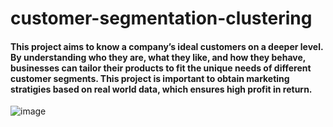 # customer-segmentation-clustering

#### This project aims to know a company’s ideal customers on a deeper level. By understanding who they are, what they like, and how they behave, businesses can tailor their products to fit the unique needs of different customer segments. This project is important to obtain marketing stratigies based on real world data, which ensures high profit in return.

![image]([https://github.com/user-attachments/assets/1d1881fa-0a78-46fc-ade9-2c1a6071c24d](https://www.xsights.co.uk/wp-content/uploads/2024/05/musteri-segmentasyonu.png))



